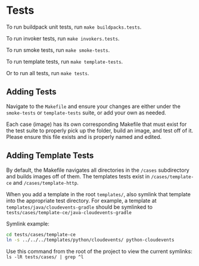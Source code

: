 # Tests

To run buildpack unit tests, run `make buildpacks.tests`.

To run invoker tests, run `make invokers.tests`.

To run smoke tests, run `make smoke-tests`.

To run template tests, run `make template-tests`.

Or to run all tests, run `make tests`.

## Adding Tests

Navigate to the `Makefile` and ensure your changes are either under the `smoke-tests` or `template-tests` suite, or add your own as needed.

Each case (image) has its own corresponding Makefile that must exist for the test suite to properly pick up the folder, build an image, and test off of it. Please ensure this file exists and is properly named and edited.

## Adding Template Tests

By default, the Makefile navigates all directories in the `/cases` subdirectory and builds images off of them. The templates tests exist in `/cases/template-ce` and `/cases/template-http`.

When you add a template in the root `templates/`, also symlink that template into the appropriate test directory. For example, a template at `templates/java/cloudevents-gradle` should be symlinked to `tests/cases/template-ce/java-cloudevents-gradle` 

Symlink example: 
```bash
cd tests/cases/template-ce
ln -s ../../../templates/python/cloudevents/ python-cloudevents
```

Use this command from the root of the project to view the current symlinks: `ls -lR tests/cases/ | grep ^l`
